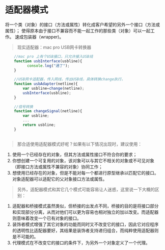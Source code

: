 # 适配器模式
将一个类（对象）的接口（方法或属性）转化成客户希望的另外一个接口（方法或属性）；
使得原本由于接口不兼容而不能一起工作的那些类（对象）可以一起工作。
速成包装器（wrapper)。

> 现实适配器：mac pro USB网卡转换器

``` javascript
    //mac pro 上有个USB接口，只允许接入USB线
    function usbInterface(usbline){
          console.log("通了");  
    }
    
    //USB网卡适配器，传入网线，传出USB线，具体转换change执行，
    function usbAdapter(netline){
        var usbline=change(netline);
        usbInterface(usbline);
    }
    
    //信号转换
    function changeSignal(netline){
        var usbline;
        ...
        return usbline;
    }
    
```

> 那合适使用适配器模式好呢？如果有以下情况出现时，建议使用：

1. 使用一个已经存在的对象，但其方法或属性接口不符合你的要求；
2. 你想创建一个可复用的对象，该对象可以与其它不相关的对象或不可见对象（即接口方法或属性不兼容的对象）协同工作；
3. 想使用已经存在的对象，但是不能对每一个都进行原型继承以匹配它的接口。对象适配器可以适配它的父对象接口方法或属性。

> 另外，适配器模式和其它几个模式可能容易让人迷惑，这里说一下大概的区别：

1. 适配器和桥接模式虽然类似，但桥接的出发点不同，桥接的目的是将接口部分和实现部分分离，从而对他们可以更为容易也相对独立的加以改变。而适配器则意味着改变一个已有对象的接口。
2. 装饰者模式增强了其它对象的功能而同时又不改变它的接口，因此它对应程序的透明性比适配器要好，其结果是装饰者支持递归组合，而纯粹使用适配器则是不可能的。
3. 代理模式在不改变它的接口的条件下，为另外一个对象定义了一个代理。



